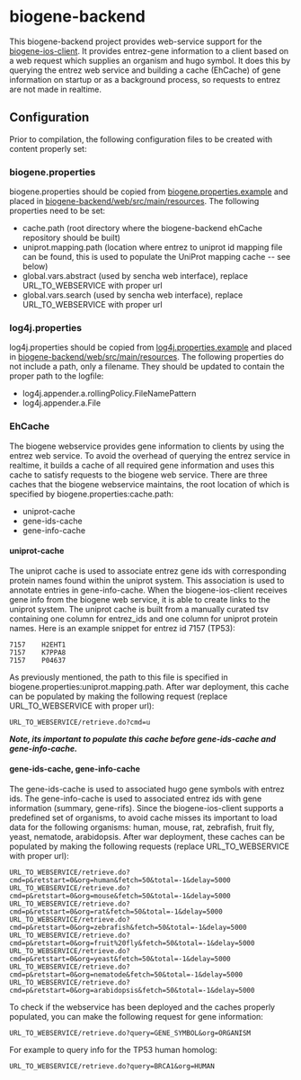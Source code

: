 # biogene-backend
This biogene-backend project provides web-service support for the [biogene-ios-client](https://github.com/n1zea144/biogene-ios-client).  It provides entrez-gene information to a client based on a web request which supplies an organism and hugo symbol.  It does this by querying the entrez web service and building a cache (EhCache) of gene information on startup or as a background process, so requests to entrez are not made in realtime.

## Configuration
Prior to compilation, the following configuration files to be created with content properly set:

### biogene.properties

biogene.properties should be copied from [biogene.properties.example](https://github.com/n1zea144/biogene-backend/blob/master/web/src/main/resources/biogene.properties.example) and placed in [biogene-backend/web/src/main/resources](https://github.com/n1zea144/biogene-backend/tree/master/web/src/main/resources).
The following properties need to be set:

* cache.path (root directory where the biogene-backend ehCache repository should be built)
* uniprot.mapping.path (location where entrez to uniprot id mapping file can be found, this is used to populate the UniProt mapping cache -- see below)
* global.vars.abstract (used by sencha web interface), replace URL_TO_WEBSERVICE with proper url
* global.vars.search (used by sencha web interface), replace URL_TO_WEBSERVICE with proper url

### log4j.properties
log4j.properties should be copied from [log4j.properties.example](https://github.com/n1zea144/biogene-backend/blob/master/web/src/main/resources/log4j.properties.example) and placed in [biogene-backend/web/src/main/resources](https://github.com/n1zea144/biogene-backend/tree/master/web/src/main/resources).
The following properties do not include a path, only a filename.  They should be updated to contain the proper path to the logfile:

* log4j.appender.a.rollingPolicy.FileNamePattern
* log4j.appender.a.File

### EhCache

The biogene webservice provides gene information to clients by using the entrez web service.  To avoid the overhead of querying the entrez service in realtime, it builds a cache of all required gene information and uses this cache to satisfy requests to the biogene web service.  There are three caches that the biogene webservice maintains, the root location of which is specified by biogene.properties:cache.path:

* uniprot-cache
* gene-ids-cache
* gene-info-cache

#### uniprot-cache

The uniprot cache is used to associate entrez gene ids with corresponding protein names found within the uniprot system.  This association is used to annotate entries in gene-info-cache.  When the biogene-ios-client receives gene info from the biogene web service, it is able to create links to the uniprot system.  The uniprot cache is built from a manually curated tsv containing one column for entrez_ids and one column for uniprot protein names.  Here is an example snippet for entrez id 7157 (TP53):

```
7157	H2EHT1
7157	K7PPA8
7157	P04637
```

As previously mentioned, the path to this file is specified in biogene.properties:uniprot.mapping.path.  After war deployment, this cache can be populated by making the following request (replace URL_TO_WEBSERVICE with proper url):

```
URL_TO_WEBSERVICE/retrieve.do?cmd=u
```

***Note, its important to populate this cache before gene-ids-cache and gene-info-cache.***

#### gene-ids-cache, gene-info-cache

The gene-ids-cache is used to associated hugo gene symbols with entrez ids.  The gene-info-cache is used to associated entrez ids with gene information (summary, gene-rifs).  Since the biogene-ios-client supports a predefined set of organisms, to avoid cache misses its important to load data for the following organisms: human, mouse, rat, zebrafish, fruit fly, yeast, nematode, arabidopsis.  After war deployment, these caches can be populated by making the following requests (replace URL_TO_WEBSERVICE with proper url):

```
URL_TO_WEBSERVICE/retrieve.do?cmd=p&retstart=0&org=human&fetch=50&total=-1&delay=5000
URL_TO_WEBSERVICE/retrieve.do?cmd=p&retstart=0&org=mouse&fetch=50&total=-1&delay=5000
URL_TO_WEBSERVICE/retrieve.do?cmd=p&retstart=0&org=rat&fetch=50&total=-1&delay=5000
URL_TO_WEBSERVICE/retrieve.do?cmd=p&retstart=0&org=zebrafish&fetch=50&total=-1&delay=5000
URL_TO_WEBSERVICE/retrieve.do?cmd=p&retstart=0&org=fruit%20fly&fetch=50&total=-1&delay=5000
URL_TO_WEBSERVICE/retrieve.do?cmd=p&retstart=0&org=yeast&fetch=50&total=-1&delay=5000
URL_TO_WEBSERVICE/retrieve.do?cmd=p&retstart=0&org=nematode&fetch=50&total=-1&delay=5000
URL_TO_WEBSERVICE/retrieve.do?cmd=p&retstart=0&org=arabidopsis&fetch=50&total=-1&delay=5000
```

To check if the webservice has been deployed and the caches properly populated, you can make the following request for gene information:

```
URL_TO_WEBSERVICE/retrieve.do?query=GENE_SYMBOL&org=ORGANISM
```

For example to query info for the TP53 human homolog:

```
URL_TO_WEBSERVICE/retrieve.do?query=BRCA1&org=HUMAN
```


